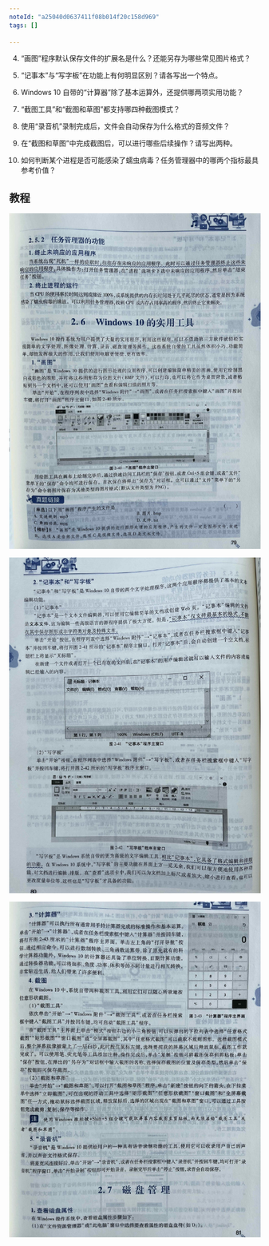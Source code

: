 ```yaml
---
noteId: "a25040d0637411f08b014f20c158d969"
tags: []

---
```


4. “画图”程序默认保存文件的扩展名是什么？还能另存为哪些常见图片格式？

5. “记事本”与“写字板”在功能上有何明显区别？请各写出一个特点。

6. Windows 10 自带的“计算器”除了基本运算外，还提供哪两项实用功能？

7. “截图工具”和“截图和草图”都支持哪四种截图模式？

8. 使用“录音机”录制完成后，文件会自动保存为什么格式的音频文件？

9. 在“截图和草图”中完成截图后，可以进行哪些后续操作？请写出两种。

10. 如何判断某个进程是否可能感染了蠕虫病毒？任务管理器中的哪两个指标最具参考价值？


## 教程

![Windows10任务管理器](./images/79.jpg)

![Windows10实用工具](./images/80.jpg)

![Windows10实用工具](./images/81.jpg)

